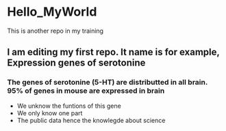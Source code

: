 # Hello_MyWorld
This is another repo in my training
## I am editing my first repo. It name is for example, Expression genes of serotonine
### The genes of serotonine (5-HT) are distributted in all brain. 95% of genes in mouse are expressed in brain
* We unknow the funtions of this gene
* We only know one part
* The public data hence the knowlegde about science
